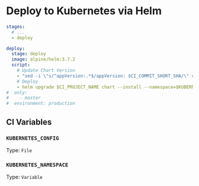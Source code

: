 # Deploy to Kubernetes via Helm

```yaml
stages:
  # ...
  - deploy

deploy:
  stage: deploy
  image: alpine/helm:3.7.2
  script:
    # Update Chart Version
    - "sed -i \"s/^appVersion:.*$/appVersion: $CI_COMMIT_SHORT_SHA/\" chart/Chart.yaml"
    # Deploy
    - helm upgrade $CI_PROJECT_NAME chart --install --namespace=$KUBERNETES_NAMESPACE --kubeconfig=$KUBERNETES_CONFIG
#  only:
#    - master
#  environment: production
```

## CI Variables

### `KUBERNETES_CONFIG`

Type: `File`

### `KUBERNETES_NAMESPACE`

Type: `Variable`